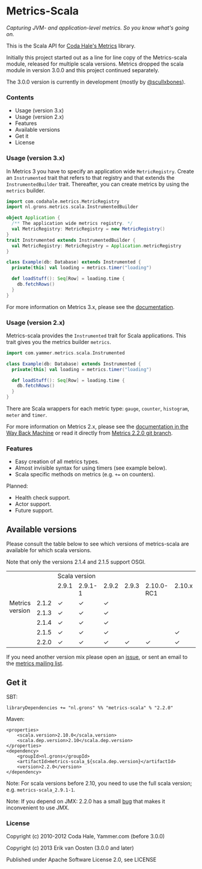 Metrics-Scala
=============

*Capturing JVM- and application-level metrics. So you know what's going on.*

This is the Scala API for [Coda Hale's Metrics](https://github.com/codahale/metrics) library.

Initially this project started out as a line for line copy of the Metrics-scala module, released for multiple
scala versions. Metrics dropped the scala module in version 3.0.0 and this project continued separately.

The 3.0.0 version is currently in development (mostly by [@scullxbones](https://github.com/scullxbones)).

### Contents

* Usage (version 3.x)
* Usage (version 2.x)
* Features
* Available versions
* Get it
* License

### Usage (version 3.x)

In Metrics 3 you have to specify an application wide `MetricRegistry`. Create an
`Instrumented` trait that refers to that registry and that extends the `InstrumentedBuilder`
trait. Thereafter, you can create metrics by using the `metrics` builder.

```scala
import com.codahale.metrics.MetricRegistry
import nl.grons.metrics.scala.InstrumentedBuilder

object Application {
  /** The application wide metrics registry. */
  val MetricRegistry: MetricRegistry = new MetricRegistry()
}
trait Instrumented extends InstrumentedBuilder {
  val MetricRegistry: MetricRegistry = Application.metricRegistry
}

class Example(db: Database) extends Instrumented {
  private[this] val loading = metrics.timer("loading")

  def loadStuff(): Seq[Row] = loading.time {
    db.fetchRows()
  }
}
```

For more information on Metrics 3.x, please see the [documentation](http://metrics.codahale.com).

### Usage (version 2.x)

Metrics-scala provides the ``Instrumented`` trait for Scala applications. This
trait gives you the metrics builder `metrics`.

```scala
import com.yammer.metrics.scala.Instrumented

class Example(db: Database) extends Instrumented {
  private[this] val loading = metrics.timer("loading")

  def loadStuff(): Seq[Row] = loading.time {
    db.fetchRows()
  }
}
```

There are Scala wrappers for each metric type: `gauge`, `counter`, `histogram`, `meter` and `timer`.

For more information on Metrics 2.x, please see the
[documentation in the Way Back Machine](http://web.archive.org/web/20120925003800/http://metrics.codahale.com/manual/core/)
or read it directly from [Metrics 2.2.0 git branch](https://github.com/codahale/metrics/tree/v2.2.0/docs/source/manual).

### Features

* Easy creation of all metrics types.
* Almost invisible syntax for using timers (see example below).
* Scala specific methods on metrics (e.g. `+=` on counters).

Planned:

* Health check support.
* Actor support.
* Future support.

## Available versions

Please consult the table below to see which versions of metrics-scala are available for which scala versions.

Note that only the versions 2.1.4 and 2.1.5 support OSGI.

<table border="0" cellpadding="2" cellspacing="2">
  <tbody>
    <tr>
      <td valign="top"></td>
      <td valign="top"></td>
      <td colspan="6" rowspan="1" valign="top">Scala version</td>
    </tr>
    <tr>
      <td valign="top"></td>
      <td valign="top"></td>
      <td valign="top">2.9.1</td>
      <td valign="top">2.9.1-1</td>
      <td valign="top">2.9.2</td>
      <td valign="top">2.9.3</td>
      <td valign="top">2.10.0-RC1</td>
      <td valign="top">2.10.x</td>
    </tr>
    <tr>
      <td colspan="1" rowspan="5" valign="top">Metrics<br>version</td>
      <td valign="top">2.1.2</td>
      <td valign="top">✓</td>
      <td valign="top">✓</td>
      <td valign="top">✓</td>
      <td valign="top"></td>
      <td valign="top"></td>
      <td valign="top"></td>
    </tr>
    <tr>
      <td valign="top">2.1.3</td>
      <td valign="top">✓</td>
      <td valign="top">✓</td>
      <td valign="top">✓</td>
      <td valign="top"></td>
      <td valign="top"></td>
      <td valign="top"></td>
    </tr>
    <tr>
      <td valign="top">2.1.4</td>
      <td valign="top">✓</td>
      <td valign="top">✓</td>
      <td valign="top">✓</td>
      <td valign="top"></td>
      <td valign="top"></td>
      <td valign="top"></td>
    </tr>
    <tr>
      <td valign="top">2.1.5</td>
      <td valign="top">✓</td>
      <td valign="top">✓</td>
      <td valign="top">✓</td>
      <td valign="top"></td>
      <td valign="top"></td>
      <td valign="top">✓</td>
    </tr>
    <tr>
      <td valign="top">2.2.0</td>
      <td valign="top">✓</td>
      <td valign="top">✓</td>
      <td valign="top">✓</td>
      <td valign="top">✓</td>
      <td valign="top">✓</td>
      <td valign="top">✓</td>
    </tr>
  </tbody>
</table>

If you need another version mix please open an [issue](https://github.com/erikvanoosten/metrics-scala/issues), or
sent an email to the [metrics mailing list](http://groups.google.com/group/metrics-user).


## Get it

SBT:
```
libraryDependencies += "nl.grons" %% "metrics-scala" % "2.2.0"
```

Maven:
```
<properties>
    <scala.version>2.10.0</scala.version>
    <scala.dep.version>2.10</scala.dep.version>
</properties>
<dependency>
    <groupId>nl.grons</groupId>
    <artifactId>metrics-scala_${scala.dep.version}</artifactId>
    <version>2.2.0</version>
</dependency>
```

Note: For scala versions before 2.10, you need to use the full scala version; e.g. `metrics-scala_2.9.1-1`.

Note: If you depend on JMX: 2.2.0 has a small [bug](https://github.com/codahale/metrics/issues/318) that makes
it inconvenient to use JMX.


### License

Copyright (c) 2010-2012 Coda Hale, Yammer.com (before 3.0.0)

Copyright (c) 2013 Erik van Oosten (3.0.0 and later)

Published under Apache Software License 2.0, see LICENSE
